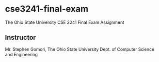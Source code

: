 # cse3241-final-exam
The Ohio State University CSE 3241 Final Exam Assignment

## Instructor
Mr. Stephen Gomori, The Ohio State University Dept. of Computer Science and Engineering
